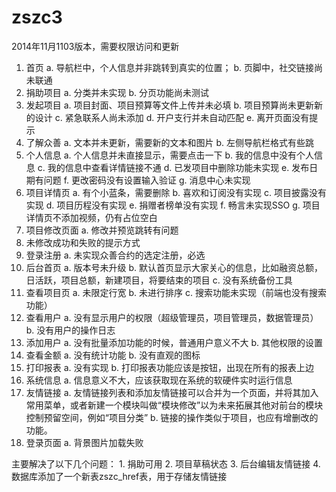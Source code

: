 zszc3
=====

2014年11月1103版本，需要权限访问和更新

1. 首页
	a. 导航栏中，个人信息并非跳转到真实的位置；
	b. 页脚中，社交链接尚未联通
2. 捐助项目
	a. 分类并未实现
	b. 分页功能尚未测试
3. 发起项目
	a. 项目封面、项目预算等文件上传并未必填
	b. 项目预算尚未更新新的设计
	c. 紧急联系人尚未添加
	d. 开户支行并未自动匹配
	e. 离开页面没有提示
4. 了解众善
	a. 文本并未更新，需要新的文本和图片
	b. 左侧导航栏格式有些跳
5. 个人信息
	a. 个人信息并未直接显示，需要点击一下
	b. 我的信息中没有个人信息
	c. 我的信息中查看详情链接不通
	d. 已发项目中删除功能未实现
	e. 发布日期有问题
	f. 更改密码没有设置输入验证
	g. 消息中心未实现
6. 项目详情页
	a. 有个小蓝条，需要删除
	b. 喜欢和订阅没有实现
	c. 项目披露没有实现
	d. 项目历程没有实现
	e. 捐赠者榜单没有实现
	f. 畅言未实现SSO
	g. 项目详情页不添加视频，仍有占位空白
7. 项目修改页面
	a. 修改并预览跳转有问题
8. 未修改成功和失败的提示方式
9. 登录注册
	a. 未实现众善合约的选定注册，必选
10. 后台首页
	a. 版本号未升级
	b. 默认首页显示大家关心的信息，比如融资总额，日活跃，项目总额，新建项目，将要结束的项目
	c. 没有系统备份工具
11. 查看项目页
	a. 未限定行宽
	b. 未进行排序
	c. 搜索功能未实现（前端也没有搜索功能）
12. 查看用户
	a. 没有显示用户的权限（超级管理员，项目管理员，数据管理员）
	b. 没有用户的操作日志
13. 添加用户
	a. 没有批量添加功能的时候，普通用户意义不大
	b. 其他权限的设置
14. 查看金额
	a. 没有统计功能
	b. 没有直观的图标
15. 打印报表
	a. 没有实现
	b. 打印报表功能应该是按钮，出现在所有的报表上边
16. 系统信息
	a. 信息意义不大，应该获取现在系统的软硬件实时运行信息
17. 友情链接
	a. 友情链接列表和添加友情链接可以合并为一个页面，并将其加入常用菜单，或者新建一个模块叫做“模块修改”以为未来拓展其他对前台的模块控制预留空间，例如“项目分类”
	b. 链接的操作类似于项目，也应有增删改的功能。
18. 登录页面
	a. 背景图片加载失败
		
		
		
		

主要解决了以下几个问题：
	1. 捐助可用
	2. 项目草稿状态
	3. 后台编辑友情链接
	4. 数据库添加了一个新表zszc_href表，用于存储友情链接
